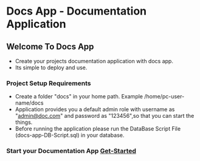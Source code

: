 # Docs App - Documentation Application

## Welcome To Docs App
* Create your projects documentation application with docs app.
* Its simple to deploy and use.

### Project Setup Requirements
* Create a folder "docs" in your home path. Example /home/pc-user-name/docs
* Application provides you a default admin role with username as "admin@doc.com" and password as "123456",so that you can start the things.
* Before running the application please run the DataBase Script File (docs-app-DB-Script.sql) in your database.

### Start your Documentation App [Get-Started](/docs-app/admin/app-settings)